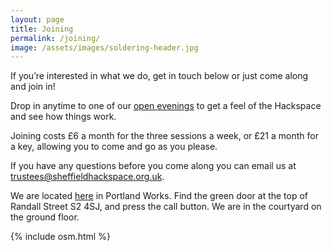 ```yaml
---
layout: page
title: Joining
permalink: /joining/
image: /assets/images/soldering-header.jpg
---
```

If you’re interested in what we do, get in touch below or just come along and join in!

Drop in anytime to one of our [open evenings](/calendar/) to get a feel of the Hackspace and see how things work.

Joining costs £6 a month for the three sessions a week, or £21 a month for a key, allowing you to come and go as you please.

If you have any questions before you come along you can email us at [trustees@sheffieldhackspace.org.uk](mailto:trustees@sheffieldhackspace.org.uk).

We are located [here](https://goo.gl/maps/EcVTWfknJ8XSRYax9) in Portland Works. Find the green door at the top of Randall Street S2 4SJ, and press the call button. We are in the courtyard on the ground floor.

{% include osm.html %}

